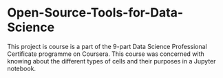 # Open-Source-Tools-for-Data-Science
This project is course is a part of the 9-part Data Science Professional Certificate programme on Coursera. This course was concerned with knowing about the different types of cells and their purposes in a Jupyter notebook.
